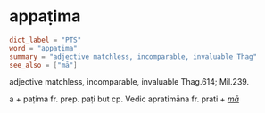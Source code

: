 # appaṭima

``` toml
dict_label = "PTS"
word = "appaṭima"
summary = "adjective matchless, incomparable, invaluable Thag"
see_also = ["mā"]
```

adjective matchless, incomparable, invaluable Thag.614; Mil.239.

a \+ paṭima fr. prep. paṭi but cp. Vedic apratimāna fr. prati \+ *[mā](mā.md)*

